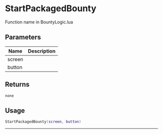 # StartPackagedBounty

Function name in BountyLogic.lua

## Parameters

| Name   | Description |
| ------ | ----------- |
| screen |             |
| button |             |

## Returns

`none`

## Usage

```lua
StartPackagedBounty(screen, button)
```

---
